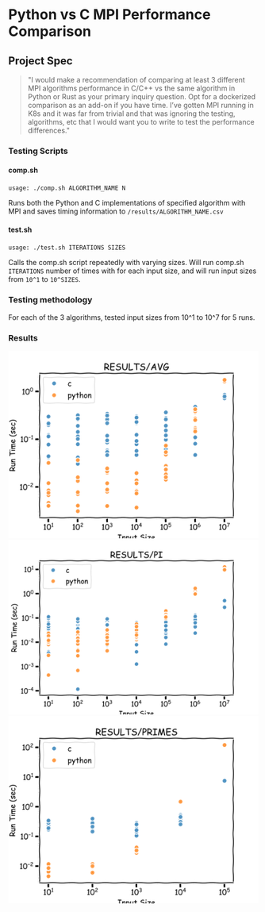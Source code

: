 # Python vs C MPI Performance Comparison

## Project Spec
> "I would make a recommendation of comparing at least 3 different MPI algorithms performance in C/C++ vs the same algorithm in Python or Rust as your primary inquiry question. Opt for a dockerized comparison as an add-on if you have time. I’ve gotten MPI running in K8s and it was far from trivial and that was ignoring the testing, algorithms, etc that I would want you to write to test the performance differences."

### Testing Scripts
#### comp.sh
`usage: ./comp.sh ALGORITHM_NAME N`

Runs both the Python and C implementations of specified algorithm with MPI and saves timing information to `/results/ALGORITHM_NAME.csv`

#### test.sh
`usage: ./test.sh ITERATIONS SIZES`

Calls the comp.sh script repeatedly with varying sizes. Will run comp.sh `ITERATIONS` number of times with for each input size, and will run input sizes from `10^1` to `10^SIZES`.

### Testing methodology
For each of the 3 algorithms, tested input sizes from 10^1 to 10^7 for 5 runs. 

### Results
![Average Algorithm](results/graphs/avg.png)
![Pi Algorithm](results/graphs/pi.png)
![Primes Algorithm](results/graphs/primes.png)